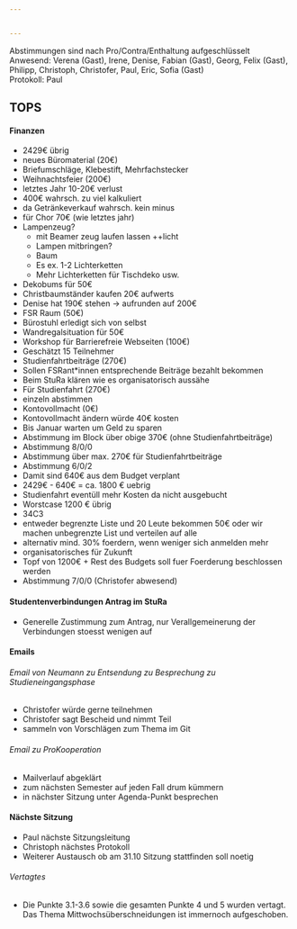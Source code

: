 ```yaml
---


---
```


Abstimmungen sind nach Pro/Contra/Enthaltung aufgeschlüsselt  
Anwesend: Verena (Gast), Irene, Denise, Fabian (Gast), Georg, Felix (Gast), Philipp, Christoph, Christofer, Paul, Eric, Sofia (Gast)  
Protokoll: Paul  

## TOPS
#### Finanzen
 * 2429€ übrig
 * neues Büromaterial (20€)
  * Briefumschläge, Klebestift, Mehrfachstecker
 * Weihnachtsfeier (200€)
  * letztes Jahr 10-20€ verlust
  * 400€ wahrsch. zu viel kalkuliert
  * da Getränkeverkauf wahrsch. kein minus
  * für Chor 70€ (wie letztes jahr)
  * Lampenzeug?
    * mit Beamer zeug laufen lassen ++licht
    * Lampen mitbringen?
    * Baum
    * Es ex. 1-2 Lichterketten
    * Mehr Lichterketten für Tischdeko usw.
  * Dekobums für 50€
  * Christbaumständer kaufen 20€ aufwerts
  * Denise hat 190€ stehen -> aufrunden auf 200€
 * FSR Raum (50€)
  * Bürostuhl erledigt sich von selbst
  * Wandregalsituation für 50€
 * Workshop für Barrierefreie Webseiten (100€)
  * Geschätzt 15 Teilnehmer
 * Studienfahrtbeiträge (270€)
  * Sollen FSRant*innen entsprechende Beiträge bezahlt bekommen
  * Beim StuRa klären wie es organisatorisch aussähe
  * Für Studienfahrt (270€)
  * einzeln abstimmen
 * Kontovollmacht (0€)
  * Kontovollmacht ändern würde 40€ kosten
  * Bis Januar warten um Geld zu sparen
 * Abstimmung im Block über obige 370€ (ohne Studienfahrtbeiträge)
  * Abstimmung 8/0/0
 * Abstimmung über max. 270€ für Studienfahrtbeiträge
  * Abstimmung 6/0/2
 * Damit sind 640€ aus dem Budget verplant
 * 2429€ - 640€ = ca. 1800 € uebrig
  * Studienfahrt eventüll mehr Kosten da nicht ausgebucht
  * Worstcase 1200 € übrig
 * 34C3
  * entweder begrenzte Liste und 20 Leute bekommen 50€ oder wir machen unbegrenzte List und verteilen auf alle
  * alternativ mind. 30% foerdern, wenn weniger sich anmelden mehr
  * organisatorisches für Zukunft
  * Topf von 1200€ + Rest des Budgets soll fuer Foerderung beschlossen werden
  * Abstimmung 7/0/0 (Christofer abwesend)

#### Studentenverbindungen Antrag im StuRa

 * Generelle Zustimmung zum Antrag, nur Verallgemeinerung der Verbindungen stoesst wenigen auf

#### Emails

###### Email von Neumann zu Entsendung zu Besprechung zu Studieneingangsphase

 * Christofer würde gerne teilnehmen
 * Christofer sagt Bescheid und nimmt Teil
 * sammeln von Vorschlägen zum Thema im Git

###### Email zu ProKooperation

 * Mailverlauf abgeklärt
 * zum nächsten Semester auf jeden Fall drum kümmern
 * in nächster Sitzung unter Agenda-Punkt besprechen

#### Nächste Sitzung

 * Paul nächste Sitzungsleitung
 * Christoph nächstes Protokoll
 * Weiterer Austausch ob am 31.10 Sitzung stattfinden soll noetig

###### Vertagtes
 * Die Punkte 3.1-3.6 sowie die gesamten Punkte 4 und 5 wurden vertagt. Das Thema Mittwochsüberschneidungen ist immernoch aufgeschoben.

